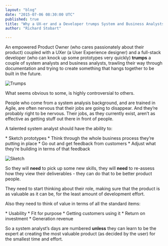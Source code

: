 ```yaml
---
layout: "blog"
date: "2015-07-06 08:30:00 UTC"
published: true
title: "Why a UX-er and a Developer trumps System and Business Analysts"
author: "Richard Stobart"

---
```


An empowered Product Owner (who cares passionately about their product) coupled with a UXer (a User Experience designer) and a full-stack developer (who can knock up some prototypes very quickly) **trumps** a couple of system analysts and business analysts, trawling their way through documentation and trying to create something that hangs together to be built in the future.

![Trumps](http://bit.ly/1U4Ay8w)

  
 What seems obvious to some, is highly controversial to others.  
  People who come from a system analysis background, and are trained in Agile, are often nervous that their jobs are going to disappear. And they’re probably right to be nervous. Their jobs, as they currently exist, aren’t as effective as getting stuff out there in front of people.  
  A talented system analyst should have the ability to:  \* Sketch prototypes \* Think through the whole business process they’re putting in place \* Go out and get feedback from customers  \* Adjust what they’re building in terms of that feedback 

![Sketch](http://bit.ly/1Kd7JSQ)

  So they will **need** to pick up some new skills, they will **need** to re-assess how they view their deliverables - they can do that to be better product people.  
  They need to start thinking about their role, making sure that the product is as valuable as it can be, for the least amount of development effort.  
  Also they need to think of value in terms of all the standard items:  
  \* Usability \* Fit for purpose \* Getting customers using it \* Return on investment \* Generation revenue  So a system analyst’s days are numbered **unless** they can learn to be the expert at creating the most valuable product (as decided by the user) for the smallest time and effort.
